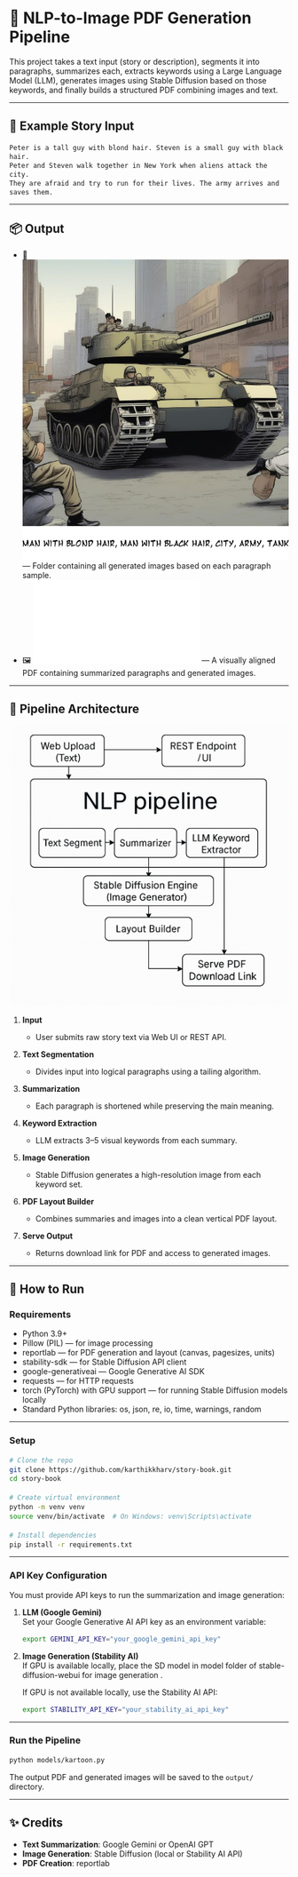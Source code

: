 
# 🧠 NLP-to-Image PDF Generation Pipeline

This project takes a text input (story or description), segments it into paragraphs, summarizes each, extracts keywords using a Large Language Model (LLM), generates images using Stable Diffusion based on those keywords, and finally builds a structured PDF combining images and text.

---

## 📖 Example Story Input

```
Peter is a tall guy with blond hair. Steven is a small guy with black hair. 
Peter and Steven walk together in New York when aliens attack the city. 
They are afraid and try to run for their lives. The army arrives and saves them.
```

---

## 📦 Output

- 📄 ![image](output/sample.png) — Folder containing all generated images based on each paragraph sample.
- 🖼️ ![image](output/output1.pdf) — A visually aligned PDF containing summarized paragraphs and generated images.

---

## 🧱 Pipeline Architecture

![architecture design](output/story-book.png)

1. **Input**  
   - User submits raw story text via Web UI or REST API.

2. **Text Segmentation**  
   - Divides input into logical paragraphs using a tailing algorithm.

3. **Summarization**  
   - Each paragraph is shortened while preserving the main meaning.

4. **Keyword Extraction**  
   - LLM extracts 3–5 visual keywords from each summary.

5. **Image Generation**  
   - Stable Diffusion generates a high-resolution image from each keyword set.

6. **PDF Layout Builder**  
   - Combines summaries and images into a clean vertical PDF layout.

7. **Serve Output**  
   - Returns download link for PDF and access to generated images.

---

## 🧪 How to Run

### Requirements

- Python 3.9+
- Pillow (PIL) — for image processing
- reportlab — for PDF generation and layout (canvas, pagesizes, units)
- stability-sdk — for Stable Diffusion API client
- google-generativeai — Google Generative AI SDK
- requests — for HTTP requests
- torch (PyTorch) with GPU support — for running Stable Diffusion models locally
- Standard Python libraries: os, json, re, io, time, warnings, random

---

### Setup

```bash
# Clone the repo
git clone https://github.com/karthikkharv/story-book.git
cd story-book

# Create virtual environment
python -m venv venv
source venv/bin/activate  # On Windows: venv\Scripts\activate

# Install dependencies
pip install -r requirements.txt
```

---

### API Key Configuration

You must provide API keys to run the summarization and image generation:

1. **LLM (Google Gemini)**  
   Set your Google Generative AI API key as an environment variable:
   ```bash
   export GEMINI_API_KEY="your_google_gemini_api_key"
   ```

2. **Image Generation (Stability AI)**  
   If GPU is available locally, place the SD model in model folder of stable-diffusion-webui
   for image generation .

   If GPU is not available locally, use the Stability AI API:
   ```bash
   export STABILITY_API_KEY="your_stability_ai_api_key"
   ```

---

### Run the Pipeline

```bash
python models/kartoon.py
```

The output PDF and generated images will be saved to the `output/` directory.

---

## ✨ Credits

- **Text Summarization**: Google Gemini or OpenAI GPT
- **Image Generation**: Stable Diffusion (local or Stability AI API)
- **PDF Creation**: reportlab
